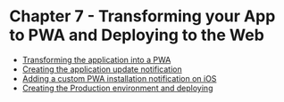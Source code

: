 # Chapter 7 - Transforming your App to PWA and Deploying to the Web

- [Transforming the application into a PWA](./7_1/)
- [Creating the application update notification](./7_2/)
- [Adding a custom PWA installation notification on iOS](./7_3/)
- [Creating the Production environment and deploying](./7_4/)
